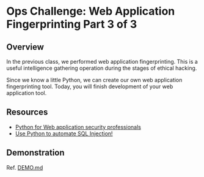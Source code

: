 # Ops Challenge: Web Application Fingerprinting Part 3 of 3

## Overview

In the previous class, we performed web application fingerprinting. This is a useful intelligence gathering operation during the stages of ethical hacking.

Since we know a little Python, we can create our own web application fingerprinting tool. Today, you will finish development of your web application tool.

## Resources

- [Python for Web application security professionals](https://resources.infosecinstitute.com/python-for-web-app-security-pros/)
- [Use Python to automate SQL Injection!](https://cyberpersons.com/2016/11/08/use-python-automate-sql-injection/)

## Demonstration

Ref. [DEMO.md](DEMO.md)

